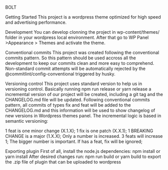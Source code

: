 BOLT

Getting Started
This project is a wordpress theme optimized for high speed and advertising performance.

Development
You can develop clonning the project in wp-content/themes/ folder in your wordpress local environment. After that go to WP Panel >Appearance > Themes and activate the theme.

Conventional commits
This project was created following the conventional commits pattern. So this pattern should be used accross all the development to keep our commits clean and more easy to comprehend. Non-standard commit attempts will be automatically rejected by the @commitlint/config-conventional triggered by husky.

Versioning control
This project uses standard version to help us in versioning control. Basically running npm run release or yarn release a incremental version of our project will be created, including a git tag and the CHANGELOG.md file will be updated. Following conventional commits pattern, all commits of types fix and feat will be added to the CHANGELOG.md and this information will be used to show changelog of new versions in Wordpress themes panel.
The incremental logic is based in semantic versioning:

1 feat is one minor change (X.1.X);
1 fix is one patch (X.X.1);
1 BREAKING CHANGE is a major (1.X.X);
Only a number is increased. 3 feats will increase 1;
The bigger number is important. If has a feat, fix will be ignored;


Exporting plugin
First of all, install the node.js dependencies:
npm install or yarn install
After desired changes run:
npm run build or yarn build to export the .zip file of plugin that can be uploaded to wordpress
